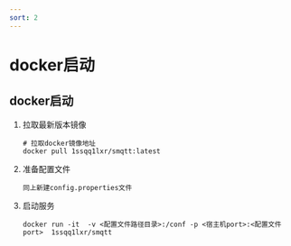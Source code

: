 ```yaml
---
sort: 2
---
```


# docker启动

## docker启动

1.  拉取最新版本镜像


    ``` 
    # 拉取docker镜像地址
    docker pull 1ssqq1lxr/smqtt:latest
    ```
2. 准备配置文件
   
   `同上新建config.properties文件`

3. 启动服务

    ``` 
    docker run -it  -v <配置文件路径目录>:/conf -p <宿主机port>:<配置文件port>  1ssqq1lxr/smqtt